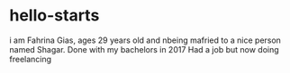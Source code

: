 # hello-starts
i am Fahrina Gias, ages 29 years old and nbeing mafried to a nice person named Shagar.
Done with my bachelors in 2017
Had a job but now doing freelancing

